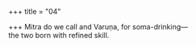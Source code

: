 +++
title = "04"

+++
Mitra do we call and Varuṇa, for soma-drinking—  
the two born with refined skill.  